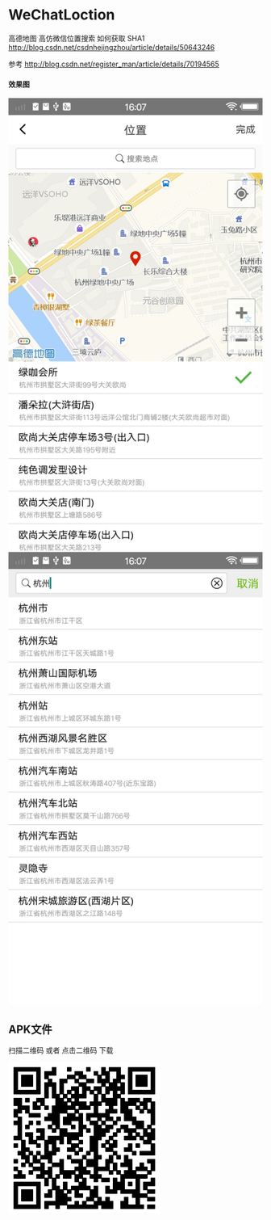 # WeChatLoction
高德地图 高仿微信位置搜索
如何获取 SHA1 http://blog.csdn.net/csdnhejingzhou/article/details/50643246

参考 http://blog.csdn.net/register_man/article/details/70194565

#### 效果图
![](https://github.com/leifu1107/WeChatLoction/raw/master/screenshots/1.jpg) 
![](https://github.com/leifu1107/WeChatLoction/raw/master/screenshots/2.jpg) 
 ## APK文件
扫描二维码 或者 点击二维码 下载

[![WeChatLoction](https://github.com/leifu1107/WeChatLoction/raw/master/screenshots/zrcode.png)](https://github.com/leifu1107/WeChatLoction/raw/master/screenshots/app-release.apk)

